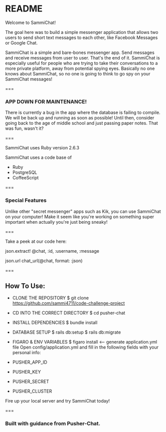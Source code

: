 # README

Welcome to SammiChat!

The goal here was to build a simple messenger application that allows two users to send short text messages to each other, like Facebook Messages or Google Chat.

SammiChat is a simple and bare-bones messenger app. Send messages and receive messages from user to user. That's the end of it. SammiChat is especially useful for people who are trying to take their conversations to a more private platform, away from potential spying eyes. Basically no one knows about SammiChat, so no one is going to think to go spy on your SammiChat messages!

===

### APP DOWN FOR MAINTENANCE!

There is currently a bug in the app where the database is failing to compile. We will be back up and running as soon as possible! Until then, consider going back to the age of middle school and just passing paper notes. That was fun, wasn't it?

===

SammiChat uses Ruby version 2.6.3

SammiChat uses a code base of

- Ruby
- PostgreSQL
- CoffeeScript

===

### Special Features

Unlike other "secret messenger" apps such as Kik, you can use SammiChat on your computer! Make it seem like you're working on something super important when actually you're just being sneaky!

===

Take a peek at our code here:

json.extract! @chat, :id, :username, :message

json.url chat_url(@chat, format: :json)

===

## How To Use:

- CLONE THE REPOSITORY
  \$ git clone https://github.com/sammi4711/code-challenge-project

- CD INTO THE CORRECT DIRECTORY
  \$ cd pusher-chat

- INSTALL DEPENDENCIES
  \$ bundle install

- DATABASE SETUP
  $ rails db:setup
$ rails db:migrate

- FIGARO & ENV VARIABLES
  \$ figaro install <-- generate application.yml file
  Open config/application.yml and fill in the following fields with your personal info:

- PUSHER_APP_ID
- PUSHER_KEY
- PUSHER_SECRET
- PUSHER_CLUSTER

Fire up your local server and try SammiChat today!

===

### Built with guidance from Pusher-Chat.

